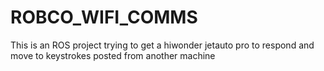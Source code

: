 # ROBCO_WIFI_COMMS
This is an ROS project trying to get a hiwonder jetauto pro to respond and move to keystrokes posted from another machine
